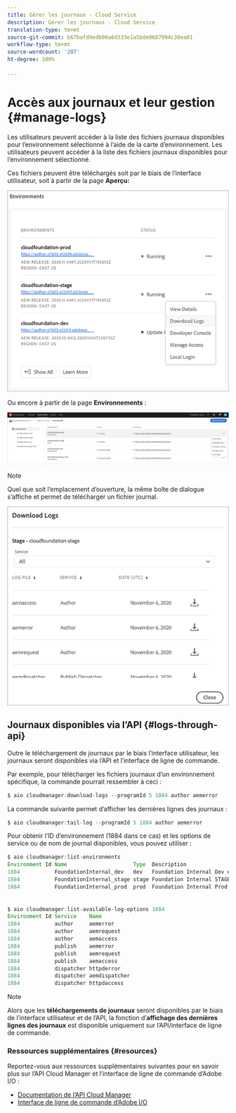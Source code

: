 ```yaml
---
title: Gérer les journaux - Cloud Service
description: Gérer les journaux - Cloud Service
translation-type: tm+mt
source-git-commit: b67bafd9edb06a6d333e1a5bde0687994c30ea81
workflow-type: tm+mt
source-wordcount: '207'
ht-degree: 100%

---
```



# Accès aux journaux et leur gestion {#manage-logs}

Les utilisateurs peuvent accéder à la liste des fichiers journaux disponibles pour l’environnement sélectionné à l’aide de la carte d’environnement. Les utilisateurs peuvent accéder à la liste des fichiers journaux disponibles pour l’environnement sélectionné.

Ces fichiers peuvent être téléchargés soit par le biais de l’interface utilisateur, soit à partir de la page **Aperçu:**

![](assets/download-logs1.png)

Ou encore à partir de la page **Environnements** :

![](assets/download-logs.png)

>[!NOTE]
>Quel que soit l’emplacement d’ouverture, la même boîte de dialogue s’affiche et permet de télécharger un fichier journal.

![](assets/download-logs2.png)


## Journaux disponibles via l’API {#logs-through-api}

Outre le téléchargement de journaux par le biais l’interface utilisateur, les journaux seront disponibles via l’API et l’interface de ligne de commande.

Par exemple, pour télécharger les fichiers journaux d’un environnement spécifique, la commande pourrait ressembler à ceci :

```java
$ aio cloudmanager:download-logs --programId 5 1884 author aemerror
```

La commande suivante permet d’afficher les dernières lignes des journaux :

```java
$ aio cloudmanager:tail-log --programId 5 1884 author aemerror
```

Pour obtenir l’ID d’environnement (1884 dans ce cas) et les options de service ou de nom de journal disponibles, vous pouvez utiliser :

```java
$ aio cloudmanager:list-environments
Environment Id Name                     Type  Description                          
1884           FoundationInternal_dev   dev   Foundation Internal Dev environment  
1884           FoundationInternal_stage stage Foundation Internal STAGE environment
1884           FoundationInternal_prod  prod  Foundation Internal Prod environment
 
 
$ aio cloudmanager:list-available-log-options 1884
Environment Id Service    Name         
1884           author     aemerror     
1884           author     aemrequest   
1884           author     aemaccess    
1884           publish    aemerror     
1884           publish    aemrequest   
1884           publish    aemaccess    
1884           dispatcher httpderror   
1884           dispatcher aemdispatcher
1884           dispatcher httpdaccess
```

>[!NOTE]
>Alors que les **téléchargements de journaux** seront disponibles par le biais de l’interface utilisateur et de l’API, la fonction d’**affichage des dernières lignes des journaux** est disponible uniquement sur l’API/interface de ligne de commande.

### Ressources supplémentaires {#resources}

Reportez-vous aux ressources supplémentaires suivantes pour en savoir plus sur l’API Cloud Manager et l’interface de ligne de commande d’Adobe I/O :

* [Documentation de l’API Cloud Manager](https://www.adobe.io/apis/experiencecloud/cloud-manager/docs.html)
* [Interface de ligne de commande d’Adobe I/O](https://github.com/adobe/aio-cli-plugin-cloudmanager)
